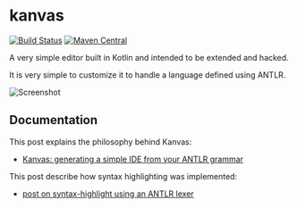 # kanvas

[![Build Status](https://travis-ci.org/ftomassetti/kanvas.svg?branch=master)](https://travis-ci.org/ftomassetti/kanvas) [![Maven Central](https://img.shields.io/maven-central/v/me.tomassetti.kanvas/kanvas-core.svg)](http://search.maven.org/#search%7Cgav%7C1%7Cg%3A%22me.tomassetti.kanvas%22%20AND%20a%3A%22kanvas-core%22)


A very simple editor built in Kotlin and intended to be extended and hacked.

It is very simple to customize it to handle a language defined using ANTLR.

![Screenshot](https://raw.githubusercontent.com/ftomassetti/kanvas/master/screenshots/screenshot.png)

## Documentation

This post explains the philosophy behind Kanvas:
* [Kanvas: generating a simple IDE from your ANTLR grammar ](https://tomassetti.me/kanvas-generating-simple-ide-antlr-grammar/)

This post describe how syntax highlighting was implemented:
* [post on syntax-highlight using an ANTLR lexer](https://tomassetti.me/how-to-create-an-editor-with-syntax-highlighting-dsl/)

